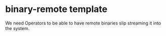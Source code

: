 # binary-remote template

We need Operators to be able to have remote binaries slip streaming it into the system.

